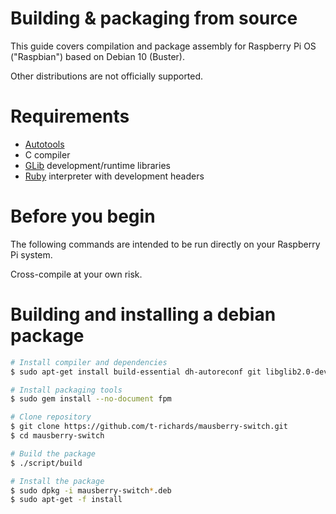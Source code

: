 # Building & packaging from source

This guide covers compilation and package assembly for Raspberry Pi OS ("Raspbian") based on Debian 10 (Buster).

Other distributions are not officially supported.

# Requirements

 - [Autotools][autotools]
 - C compiler
 - [GLib][glib] development/runtime libraries
 - [Ruby][ruby] interpreter with development headers

# Before you begin

The following commands are intended to be run directly on your Raspberry Pi system.

Cross-compile at your own risk.

# Building and installing a debian package

```bash
# Install compiler and dependencies
$ sudo apt-get install build-essential dh-autoreconf git libglib2.0-dev ruby ruby-dev

# Install packaging tools
$ sudo gem install --no-document fpm

# Clone repository
$ git clone https://github.com/t-richards/mausberry-switch.git
$ cd mausberry-switch

# Build the package
$ ./script/build

# Install the package
$ sudo dpkg -i mausberry-switch*.deb
$ sudo apt-get -f install
```

[autotools]: https://en.wikipedia.org/wiki/GNU_Build_System
[glib]: https://en.wikipedia.org/wiki/GLib
[ruby]: https://www.ruby-lang.org/
